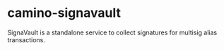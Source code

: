 # camino-signavault
SignaVault is a standalone service to collect signatures for multisig alias transactions.
